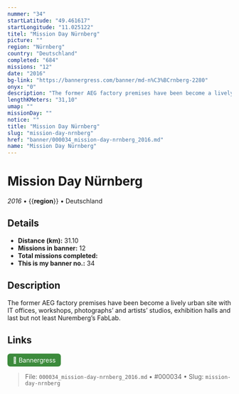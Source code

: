 ```yaml
---
nummer: "34"
startLatitude: "49.461617"
startLongitude: "11.025122"
titel: "Mission Day Nürnberg"
picture: ""
region: "Nürnberg"
country: "Deutschland"
completed: "684"
missions: "12"
date: "2016"
bg-link: "https://bannergress.com/banner/md-n%C3%BCrnberg-2280"
onyx: "0"
description: "The former AEG factory premises have been become a lively urban site with IT offices, workshops, photographs’ and artists’ studios, exhibition halls and last but not least Nuremberg’s FabLab."
lengthKMeters: "31,10"
umap: ""
missionDay: ""
notice: ""
title: "Mission Day Nürnberg"
slug: "mission-day-nrnberg"
href: "banner/000034_mission-day-nrnberg_2016.md"
name: "Mission Day Nürnberg"
---
```

# Mission Day Nürnberg

*2016* • {{__region__}} • Deutschland





## Details
- **Distance (km):** 31.10
- **Missions in banner:** 12
- **Total missions completed:** 
- **This is my banner no.:** 34



## Description
The former AEG factory premises have been become a lively urban site with IT offices, workshops, photographs’ and artists’ studios, exhibition halls and last but not least Nuremberg’s FabLab.



## Links
<a href="https://bannergress.com/banner/md-n%C3%BCrnberg-2280" target="_blank" style="display:inline-block;margin-right:8px;padding:6px 12px;background:#3c8b3c;color:#fff;text-decoration:none;border-radius:6px;">🔗 Bannergress</a>



> File: `000034_mission-day-nrnberg_2016.md` • #000034 • Slug: `mission-day-nrnberg`
